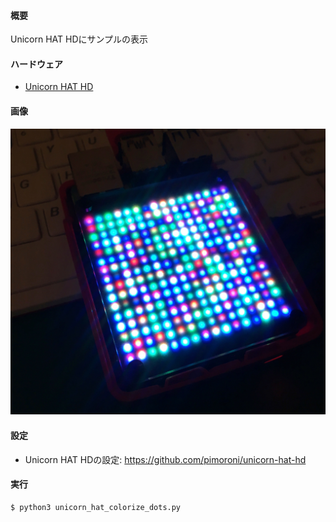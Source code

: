 #### 概要

Unicorn HAT HDにサンプルの表示

#### ハードウェア

+ [Unicorn HAT HD](https://amzn.to/2LnRs4O)

#### 画像

![回路図](IMG_0905.jpg)

#### 設定

+ Unicorn HAT HDの設定: https://github.com/pimoroni/unicorn-hat-hd

#### 実行

```
$ python3 unicorn_hat_colorize_dots.py
```
